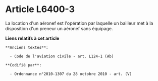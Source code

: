 # Article L6400-3

La location d'un aéronef est l'opération par laquelle un bailleur met à la disposition d'un preneur un aéronef sans équipage.

**Liens relatifs à cet article**

	**Anciens textes**:

	  - Code de l'aviation civile - art. L124-1 (Ab)

	**Codifié par**:

	  - Ordonnance n°2010-1307 du 28 octobre 2010 - art. (V)
